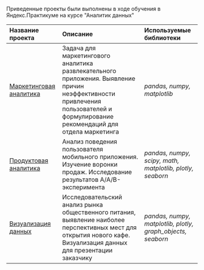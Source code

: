 Приведенные проекты были выполнены в ходе обучения в Яндекс.Практикуме на курсе "Аналитик данных" 

| Название проекта | Описание | Используемые библиотеки | 
| :---------------------- | :---------------------- | :---------------------- |
| [Маркетинговая аналитика](https://github.com/AnnGeorgievna/my_projects_repo/tree/main/marketing_analytics) | Задача для маркетингового аналитика развлекательного приложения. Выявление причин неэффективности привлечения пользователей и формулирование рекомендаций для отдела маркетинга| *pandas, numpy, matplotlib* |
| [Продуктовая аналитика](https://github.com/AnnGeorgievna/my_projects_repo/tree/main/product_analytics) | Анализ поведения пользователя мобильного приложения. Изучение воронки продаж. Исследование результатов A/A/B-эксперимента| *pandas, numpy, scipy, math, matplotlib, plotly, seaborn* |
| [Визуализация данных](https://github.com/AnnGeorgievna/my_projects_repo/tree/main/data_visualization) | Исследовательский анализ рынка общественного питания, выявление наиболее перспективных мест для открытия нового кафе. Визуализация данных для презентации заказчику| *pandas, numpy, matplotlib, plotly, graph_objects, seaborn* |
